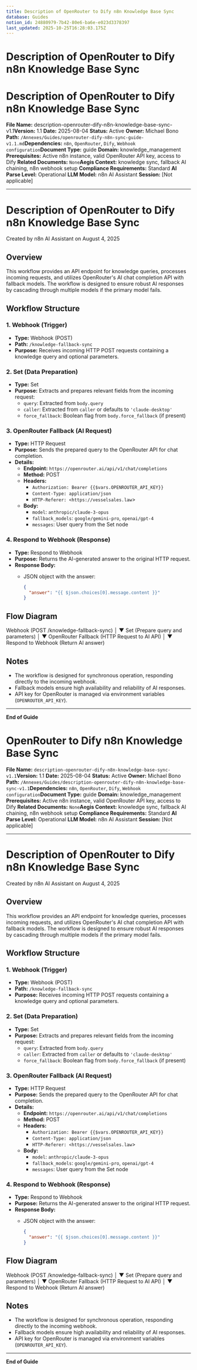 ```yaml
---
title: Description of OpenRouter to Dify n8n Knowledge Base Sync
database: Guides
notion_id: 24880979-7b42-80e6-ba6e-e023d3378397
last_updated: 2025-10-25T16:28:03.175Z
---
```


# Description of OpenRouter to Dify n8n Knowledge Base Sync


# Description of OpenRouter to Dify n8n Knowledge Base Sync


**File Name:** description-openrouter-dify-n8n-knowledge-base-sync-v1.1**Version:** 1.1
**Date:** 2025-08-04
**Status:** Active
**Owner:** Michael Bono
**Path:** `/Annexes/Guides/openrouter-dify-n8n-sync-guide-v1.1.md`**Dependencies:** `n8n`, `OpenRouter`, `Dify`, `Webhook configuration`**Document Type:** guide
**Domain:** knowledge\_management
**Prerequisites:** Active n8n instance, valid OpenRouter API key, access to Dify
**Related Documents:** `None`**Aegis Context:** knowledge sync, fallback AI chaining, n8n webhook setup
**Compliance Requirements:** Standard
**AI Parse Level:** Operational
**LLM Model:** n8n AI Assistant
**Session:** \[Not applicable]


---


# Description of OpenRouter to Dify n8n Knowledge Base Sync


Created by n8n AI Assistant on August 4, 2025


## Overview


This workflow provides an API endpoint for knowledge queries, processes incoming requests, and utilizes OpenRouter's AI chat completion API with fallback models. The workflow is designed to ensure robust AI responses by cascading through multiple models if the primary model fails.


## Workflow Structure


### 1. Webhook (Trigger)

- **Type:** Webhook (POST)
- **Path:** `/knowledge-fallback-sync`
- **Purpose:** Receives incoming HTTP POST requests containing a knowledge query and optional parameters.

### 2. Set (Data Preparation)

- **Type:** Set
- **Purpose:** Extracts and prepares relevant fields from the incoming request:
    - `query`: Extracted from `body.query`
    - `caller`: Extracted from `caller` or defaults to `'claude-desktop'`
    - `force_fallback`: Boolean flag from `body.force_fallback` (if present)

### 3. OpenRouter Fallback (AI Request)

- **Type:** HTTP Request
- **Purpose:** Sends the prepared query to the OpenRouter API for chat completion.
- **Details:**
    - **Endpoint:** `https://openrouter.ai/api/v1/chat/completions`
    - **Method:** POST
    - **Headers:**
        - `Authorization: Bearer {{$vars.OPENROUTER_API_KEY}}`
        - `Content-Type: application/json`
        - `HTTP-Referer: <https://vesselsales.law`>
    - **Body:**
        - `model`: `anthropic/claude-3-opus`
        - `fallback_models`: `google/gemini-pro`, `openai/gpt-4`
        - `messages`: User query from the Set node

### 4. Respond to Webhook (Response)

- **Type:** Respond to Webhook
- **Purpose:** Returns the AI-generated answer to the original HTTP request.
- **Response Body:**
    - JSON object with the answer:

        ```json
        {
          "answer": "{{ $json.choices[0].message.content }}"
        }
        ```


## Flow Diagram


Webhook (POST /knowledge-fallback-sync)
│
▼
Set (Prepare query and parameters)
│
▼
OpenRouter Fallback (HTTP Request to AI API)
│
▼
Respond to Webhook (Return AI answer)


## Notes

- The workflow is designed for synchronous operation, responding directly to the incoming webhook.
- Fallback models ensure high availability and reliability of AI responses.
- API key for OpenRouter is managed via environment variables (`OPENROUTER_API_KEY`).

---


**End of Guide**


# OpenRouter to Dify n8n Knowledge Base Sync


**File Name:** `description-openrouter-dify-n8n-knowledge-base-sync-v1.1`**Version:** 1.1
**Date:** 2025-08-04
**Status:** Active
**Owner:** Michael Bono
**Path:** `/Annexes/Guides/description-openrouter-dify-n8n-knowledge-base-sync-v1.1`**Dependencies:** `n8n`, `OpenRouter`, `Dify`, `Webhook configuration`**Document Type:** guide
**Domain:** knowledge\_management
**Prerequisites:** Active n8n instance, valid OpenRouter API key, access to Dify
**Related Documents:** `None`**Aegis Context:** knowledge sync, fallback AI chaining, n8n webhook setup
**Compliance Requirements:** Standard
**AI Parse Level:** Operational
**LLM Model:** n8n AI Assistant
**Session:** \[Not applicable]


---


# Description of OpenRouter to Dify n8n Knowledge Base Sync


Created by n8n AI Assistant on August 4, 2025


## Overview


This workflow provides an API endpoint for knowledge queries, processes incoming requests, and utilizes OpenRouter's AI chat completion API with fallback models. The workflow is designed to ensure robust AI responses by cascading through multiple models if the primary model fails.


## Workflow Structure


### 1. Webhook (Trigger)

- **Type:** Webhook (POST)
- **Path:** `/knowledge-fallback-sync`
- **Purpose:** Receives incoming HTTP POST requests containing a knowledge query and optional parameters.

### 2. Set (Data Preparation)

- **Type:** Set
- **Purpose:** Extracts and prepares relevant fields from the incoming request:
    - `query`: Extracted from `body.query`
    - `caller`: Extracted from `caller` or defaults to `'claude-desktop'`
    - `force_fallback`: Boolean flag from `body.force_fallback` (if present)

### 3. OpenRouter Fallback (AI Request)

- **Type:** HTTP Request
- **Purpose:** Sends the prepared query to the OpenRouter API for chat completion.
- **Details:**
    - **Endpoint:** `https://openrouter.ai/api/v1/chat/completions`
    - **Method:** POST
    - **Headers:**
        - `Authorization: Bearer {{$vars.OPENROUTER_API_KEY}}`
        - `Content-Type: application/json`
        - `HTTP-Referer: <https://vesselsales.law`>
    - **Body:**
        - `model`: `anthropic/claude-3-opus`
        - `fallback_models`: `google/gemini-pro`, `openai/gpt-4`
        - `messages`: User query from the Set node

### 4. Respond to Webhook (Response)

- **Type:** Respond to Webhook
- **Purpose:** Returns the AI-generated answer to the original HTTP request.
- **Response Body:**
    - JSON object with the answer:

        ```json
        {
          "answer": "{{ $json.choices[0].message.content }}"
        }
        ```


## Flow Diagram


Webhook (POST /knowledge-fallback-sync)
│
▼
Set (Prepare query and parameters)
│
▼
OpenRouter Fallback (HTTP Request to AI API)
│
▼
Respond to Webhook (Return AI answer)


## Notes

- The workflow is designed for synchronous operation, responding directly to the incoming webhook.
- Fallback models ensure high availability and reliability of AI responses.
- API key for OpenRouter is managed via environment variables (`OPENROUTER_API_KEY`).

---


**End of Guide**

